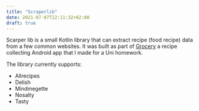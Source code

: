 ```yaml
---
title: "Scraperlib"
date: 2021-07-07T22:11:32+02:00
draft: true
---
```

Scarper lib is a small Kotlin library that can extract recipe (food recipe) data from a few common websites.
It was built as part of [Grocery]() a recipe collecting Android app that I made for a Uni homework.

The library currently supports:
 - Allrecipes
 - Delish
 - Mindmegette
 - Nosalty
 - Tasty